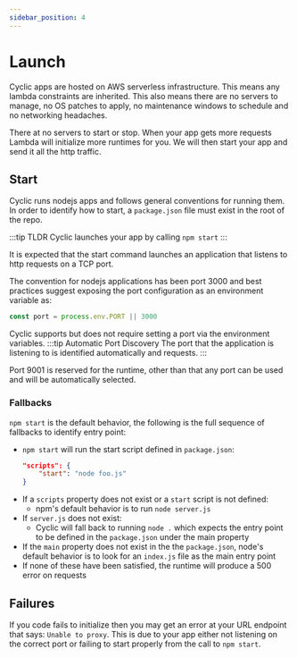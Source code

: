 ```yaml
---
sidebar_position: 4
---
```


# Launch

Cyclic apps are hosted on AWS serverless infrastructure. This means any lambda constraints are inherited. This also means there are no servers to manage, no OS patches to apply, no maintenance windows to schedule and no networking headaches.

There at no servers to start or stop. When your app gets more requests Lambda will initialize more runtimes for you. We will then start your app and send it all the http traffic.

## Start
Cyclic runs nodejs apps and follows general conventions for running them. In order to identify how to start, a `package.json` file must exist in the root of the repo.

:::tip  TLDR
Cyclic launches your app by calling `npm start`
:::


It is expected that the start command launches an application that listens to http requests on a TCP port.

The convention for nodejs applications has been port 3000 and best practices suggest exposing the port configuration as an environment variable as:
```js
const port = process.env.PORT || 3000
```
Cyclic supports but does not require setting a port via the environment variables.
:::tip  Automatic Port Discovery
The port that the application is listening to is identified automatically and requests.
:::

Port 9001 is reserved for the runtime, other than that any port can be used and will be automatically selected. 


### Fallbacks
`npm start` is the default behavior, the following is the full sequence of fallbacks to identify entry point:
- `npm start` will run the start script defined in `package.json`:
    ```json
    "scripts": {
        "start": "node foo.js"
    }
    ```
- If a `scripts` property does not exist or a `start` script is not defined:
  - npm's default behavior is to run `node server.js`
- If `server.js` does not exist:
  - Cyclic will fall back to running `node .` which expects the entry point to be defined in the `package.json` under the main property
- If the `main` property does not exist in the the `package.json`, node's default behavior is to look for an `index.js` file as the main entry point
- If none of these have been satisfied, the runtime will produce a 500 error on requests



## Failures

If you code fails to initialize then you may get an error at your URL endpoint that says: `Unable to proxy`. This is due to your app either not listening on the correct port or failing to start properly from the call to `npm start`.
